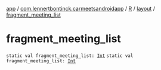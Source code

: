 [app](../../../index.md) / [com.lennertbontinck.carmeetsandroidapp](../../index.md) / [R](../index.md) / [layout](index.md) / [fragment_meeting_list](./fragment_meeting_list.md)

# fragment_meeting_list

`static val fragment_meeting_list: `[`Int`](https://kotlinlang.org/api/latest/jvm/stdlib/kotlin/-int/index.html)
`static val fragment_meeting_list: `[`Int`](https://kotlinlang.org/api/latest/jvm/stdlib/kotlin/-int/index.html)